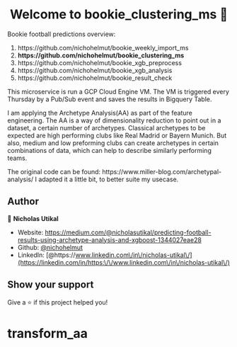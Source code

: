 <h1 align="center">Welcome to bookie_clustering_ms 👋</h1>
<p>
</p>

Bookie football predictions overview:
<ol type="1">
  <li>https://github.com/nichohelmut/bookie_weekly_import_ms</li>
  <li><b>https://github.com/nichohelmut/bookie_clustering_ms</b></li>
  <li>https://github.com/nichohelmut/bookie_xgb_preprocess</li>
  <li>https://github.com/nichohelmut/bookie_xgb_analysis</li>
  <li>https://github.com/nichohelmut/bookie_result_check</li>
</ol>

This microservice is run a GCP Cloud Engine VM. The VM is triggered every Thursday by a Pub/Sub event and saves the results in Bigquery Table.
<p>
</p>
I am applying the Archetype Analysis(AA) as part of the feature engineering.
The AA is a way of dimensionality reduction to point out in a dataset, a certain number of archetypes. 
Classical archetypes to be expected are high performing clubs like Real Madrid or Bayern Munich. 
But also, medium and low preforming clubs can create archetypes in certain combinations of data, which can help to describe similarly performing teams.
<p>
</p>
The original code can be found: https://www.miller-blog.com/archetypal-analysis/
I adapted it a little bit, to better suite my usecase.

## Author

👤 **Nicholas Utikal**

* Website: https://medium.com/@nicholasutikal/predicting-football-results-using-archetype-analysis-and-xgboost-1344027eae28
* Github: [@nichohelmut](https://github.com/nichohelmut)
* LinkedIn: [@https:\/\/www.linkedin.com\/in\/nicholas-utikal\/](https://linkedin.com/in/https:\/\/www.linkedin.com\/in\/nicholas-utikal\/)

## Show your support

Give a ⭐️ if this project helped you!
# transform_aa
